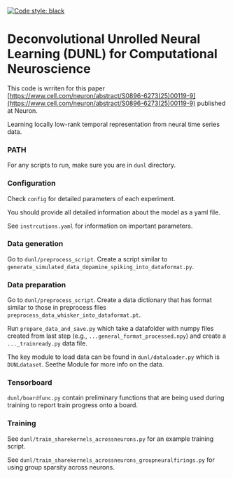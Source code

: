 [![Code style: black](https://img.shields.io/badge/code%20style-black-000000.svg)](https://github.com/ambv/black)


# Deconvolutional Unrolled Neural Learning (DUNL) for Computational Neuroscience

This code is wrriten for this paper [https://www.cell.com/neuron/abstract/S0896-6273(25)00119-9](https://www.cell.com/neuron/abstract/S0896-6273(25)00119-9) published at Neuron.

Learning locally low-rank temporal representation from neural time series data.

### PATH

For any scripts to run, make sure you are in `dunl` directory.

### Configuration

Check `config` for detailed parameters of each experiment.

You should provide all detailed information about the model as a yaml file.

See `instrcutions.yaml` for information on important parameters.

### Data generation

Go to `dunl/preprocess_script`. Create a script similar to `generate_simulated_data_dopamine_spiking_into_dataformat.py`.

### Data preparation

Go to `dunl/preprocess_script`. Create a data dictionary that has format similar to those in preprocess files `preprocess_data_whisker_into_dataformat.pt`.

Run `prepare_data_and_save.py` which take a datafolder with numpy files created from last step (e.g., `...general_format_processed.npy`) and create a `..._trainready.py` data file.

The key module to load data can be found in `dunl/dataloader.py` which is `DUNLdataset`. Seethe Module for more info on the data.

### Tensorboard

`dunl/boardfunc.py` contain preliminary functions that are being used during training to report train progress onto a board.

### Training

See `dunl/train_sharekernels_acrossneurons.py` for an example training script.

See `dunl/train_sharekernels_acrossneurons_groupneuralfirings.py` for using group sparsity across neurons.






